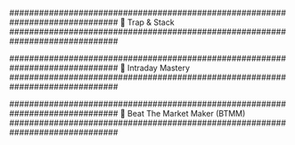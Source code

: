 ##############################################################################
🔵 Trap & Stack
##############################################################################

##############################################################################
🔵 Intraday Mastery 
##############################################################################

##############################################################################
🔵 Beat The Market Maker (BTMM)
##############################################################################
